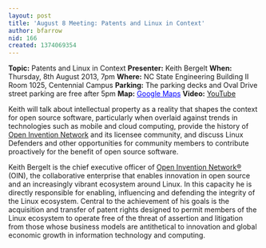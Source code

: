 ```yaml
---
layout: post
title: 'August 8 Meeting: Patents and Linux in Context'
author: bfarrow
nid: 166
created: 1374069354
---
```

<strong>Topic:</strong> Patents and Linux in Context
<strong>Presenter:</strong> Keith Bergelt
<strong>When:</strong> Thursday, 8th August 2013, 7pm
<strong>Where:</strong> NC State Engineering Building II Room 1025, Centennial Campus
<strong>Parking:</strong> The parking decks and Oval Drive street parking are free after 5pm
<strong>Map:</strong> <a href="https://maps.google.com/maps?f=q&amp;source=embed&amp;hl=en&amp;geocode=&amp;q=ncsu+dept+of+electrical+and+computer+engineering&amp;aq=&amp;sll=35.77222,-78.674281&amp;sspn=0.001717,0.002307&amp;num=10&amp;ie=UTF8&amp;hq=ncsu+dept+of+electrical+and+computer+engineering&amp;hnear=&amp;ll=35.772117,-78.673933&amp;spn=0.004856,0.004613&amp;t=h&amp;z=14&amp;iwloc=A&amp;cid=7201020630335914881" style="color:#0000FF;text-align:left">Google Maps</a>
<strong>Video:</strong> <!-- <a href="https://plus.google.com/u/0/b/100966474210194014634/100966474210194014634/posts">Hangout OnAir</a> --> <a href="http://www.youtube.com/watch?v=JOcDviPgeTk">YouTube</a>

Keith will talk about intellectual property as a reality that shapes the context for open source software, particularly when overlaid against trends in technologies such as mobile and cloud computing, provide the history of <a href="http://www.openinventionnetwork.com/">Open Invention Network</a> and its licensee community, and discuss Linux Defenders and other opportunities for community members to contribute proactively for the benefit of open source software.


Keith Bergelt is the chief executive officer of <a href="http://www.openinventionnetwork.com/">Open Invention Network®</a> (OIN), the collaborative enterprise that enables innovation in open source and an increasingly vibrant ecosystem around Linux. In this capacity he is directly responsible for enabling, influencing and defending the integrity of the Linux ecosystem. Central to the achievement of his goals is the acquisition and transfer of patent rights designed to permit members of the Linux ecosystem to operate free of the threat of assertion and litigation from those whose business models are antithetical to innovation and global economic growth in information technology and computing.
